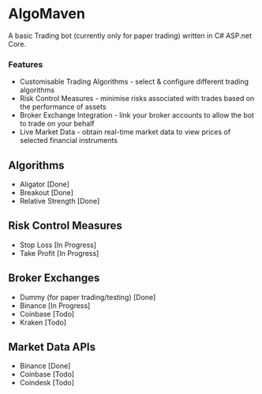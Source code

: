 # <h1>AlgoMaven</h1>

A basic Trading bot (currently only for paper trading) written in C# ASP.net Core.

<h3>Features</h3>
<ul>
  <li>Customisable Trading Algorithms - select & configure different trading algorithms</li>
  <li>Risk Control Measures - minimise risks associated with trades based on the performance of assets</li>
  <li>Broker Exchange Integration - link your broker accounts to allow the bot to trade on your behalf</li>
  <li>Live Market Data - obtain real-time market data to view prices of selected financial instruments</li>
</ul>

<h2>Algorithms</h2>
<ul>
  <li>Aligator [Done]</li>
  <li>Breakout [Done]</li>
  <li>Relative Strength [Done]</li>
</ul>

<h2>Risk Control Measures</h2>
<ul>
  <li>Stop Loss [In Progress]</li>
  <li>Take Profit [In Progress]</li>
</ul>

<h2>Broker Exchanges</h2>
<ul>
  <li>Dummy (for paper trading/testing) [Done]</li>
  <li>Binance [In Progress]</li>
  <li>Coinbase [Todo]</li>
  <li>Kraken [Todo]</li>
</ul>

<h2>Market Data APIs</h2>
<ul>
  <li>Binance [Done]</li>
  <li>Coinbase [Todo]</li>
  <li>Coindesk [Todo]</li>
</ul>
